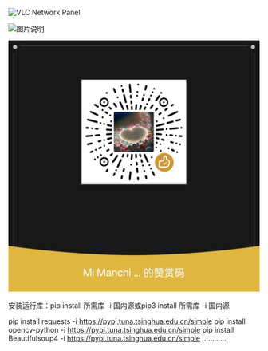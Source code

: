 


![VLC Network Panel](https://github.com/mengxianshengaaa/IPTV/raw/master/images/example.png)

![图片说明](https://github.com/mengxianshengaaa/IPTV/blob/master/images/example.png)

![图片说明](example.png)

安装运行库：pip install 所需库 -i 国内源或pip3 install 所需库 -i 国内源

pip install requests -i https://pypi.tuna.tsinghua.edu.cn/simple
pip install opencv-python -i https://pypi.tuna.tsinghua.edu.cn/simple
pip install Beautifulsoup4 -i https://pypi.tuna.tsinghua.edu.cn/simple
............


